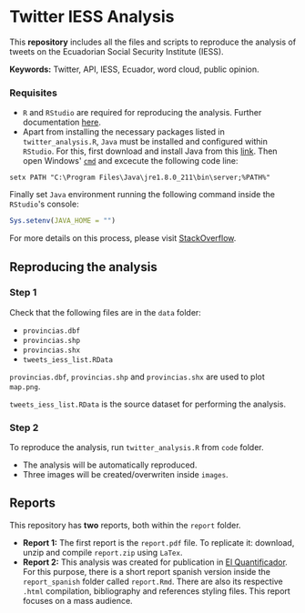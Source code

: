 # Twitter IESS Analysis

This **repository** includes all the files and scripts to reproduce the analysis of tweets on the Ecuadorian Social Security Institute (IESS).

**Keywords:** Twitter, API, IESS, Ecuador, word cloud, public opinion.

### Requisites
- `R` and `RStudio` are required for reproducing the analysis. Further documentation [here](https://www.r-project.org).
- Apart from installing the necessary packages listed in `twitter_analysis.R`, `Java` must be installed and configured within `RStudio`. For this, first download and install Java from this [link](https://java.com/en/download/manual.jsp). Then open Windows' [`cmd`](https://docs.microsoft.com/en-us/windows-server/administration/windows-commands/cmd) and excecute the following code line:

```
setx PATH "C:\Program Files\Java\jre1.8.0_211\bin\server;%PATH%"
```

Finally set `Java` environment running the following command inside the `RStudio`'s console:

``` r
Sys.setenv(JAVA_HOME = "")
```
For more details on this process, please visit [StackOverflow](https://stackoverflow.com/questions/29522088/rjava-install-error-java-home-cannot-be-determined-from-the-registry).

## Reproducing the analysis

### Step 1

Check that the following files are in the `data` folder:
- `provincias.dbf`
- `provincias.shp`
- `provincias.shx`
- `tweets_iess_list.RData`

`provincias.dbf`, `provincias.shp` and `provincias.shx` are used to plot `map.png`.

`tweets_iess_list.RData` is the source dataset for performing the analysis.

### Step 2
To reproduce the analysis, run `twitter_analysis.R` from `code` folder.

- The analysis will be automatically reproduced.
- Three images will be created/overwriten inside `images`.

## Reports

This repository has **two** reports, both within the `report` folder.

- **Report 1:** The first report is the `report.pdf` file. To replicate it: download, unzip and compile `report.zip` using `LaTex`.
- **Report 2:** This analysis was created for publication in [El Quantificador](https://elquantificador.org/). For this purpose, there is a short report spanish version inside the `report_spanish` folder called `report.Rmd`. There are also its respective `.html` compilation, bibliography and references styling files. This report focuses on a mass audience.
